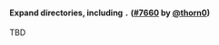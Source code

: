 #### Expand directories, including `.` ([#7660](https://github.com/prettier/prettier/pull/7660) by [@thorn0](https://github.com/thorn0))

TBD
